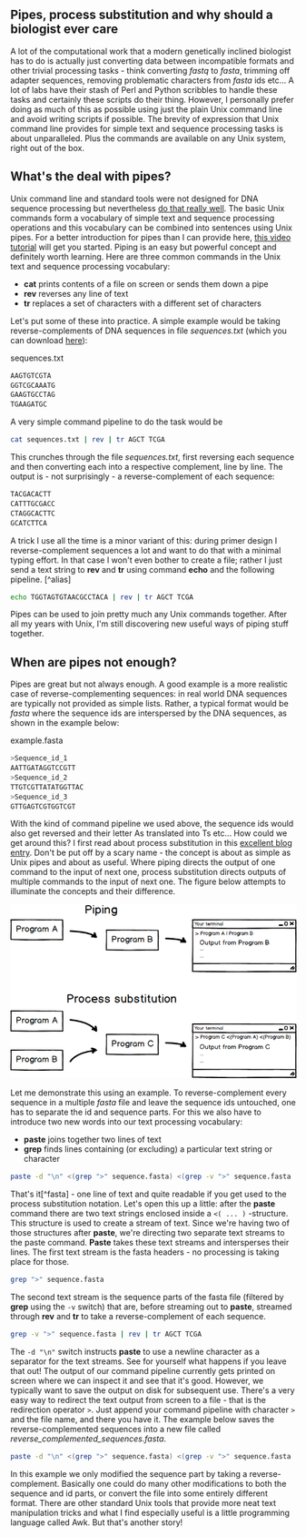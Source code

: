 Pipes, process substitution and why should a biologist ever care
----------------------------------------------------------------

A lot of the computational work that a modern genetically inclined biologist has to do is actually just converting data between incompatible formats and other trivial processing tasks - think converting *fastq* to *fasta*, trimming off adapter sequences, removing problematic characters from *fasta* ids etc... A lot of labs have their stash of Perl and Python scribbles to handle these tasks and certainly these scripts do their thing. However, I personally prefer doing as much of this as possible using just the plain Unix command line and avoid writing scripts if possible. The brevity of expression that Unix command line provides for simple text and sequence processing tasks is about unparalleled. Plus the commands are available on any Unix system, right out of the box.

What's the deal with pipes?
---------------------------

Unix command line and standard tools were not designed for DNA sequence processing but nevertheless [do that really well](https://github.com/stephenturner/oneliners). The basic Unix commands form a vocabulary of simple text and sequence processing operations and this vocabulary can be combined into sentences using Unix pipes. For a better introduction for pipes than I can provide here, [this video tutorial](https://www.youtube.com/watch?v=9gSPo-9mLOs) will get you started. Piping is an easy but powerful concept and definitely worth learning. Here are three common commands in the Unix text and sequence processing vocabulary:

-   **cat** prints contents of a file on screen or sends them down a pipe
-   **rev** reverses any line of text
-   **tr** replaces a set of characters with a different set of characters

Let's put some of these into practice. A simple example would be taking reverse-complements of DNA sequences in file *sequences.txt* (which you can download [here](https://raw.githubusercontent.com/manutamminen/teaching_materials/master/sequences.txt)):

sequences.txt 

```bash
AAGTGTCGTA 
GGTCGCAAATG
GAAGTGCCTAG 
TGAAGATGC
```

A very simple command pipeline to do the
task would be 

```bash
cat sequences.txt | rev | tr AGCT TCGA
```

This crunches through the file *sequences.txt*, first
reversing each sequence and then converting each into a respective
complement, line by line. The output is - not surprisingly - a
reverse-complement of each sequence: 

```bash
TACGACACTT
CATTTGCGACC
CTAGGCACTTC
GCATCTTCA
```

A trick I use all the time is a minor variant of this: during primer design I reverse-complement sequences a lot and want to do that with a minimal typing effort. In that case I won't even bother to create a file; rather I just send a text string to **rev** and **tr** using command **echo** and the following pipeline. [^alias]

```bash
echo TGGTAGTGTAACGCCTACA | rev | tr AGCT TCGA
```

Pipes can be used to join pretty much any Unix commands together. After all my years with Unix, I'm still discovering new useful ways of piping stuff together.

When are pipes not enough?
--------------------------

Pipes are great but not always enough. A good example is a more realistic case of reverse-complementing sequences: in real world DNA sequences are typically not provided as simple lists. Rather, a typical format would be *fasta* where the sequence ids are interspersed by the DNA sequences, as shown in the example below:

example.fasta 

```bash
>Sequence_id_1 
AATTGATAGGTCCGTT
>Sequence_id_2
TTGTCGTTATATGGTTAC
>Sequence_id_3
GTTGAGTCGTGGTCGT
```

With the kind of command pipeline we used above, the sequence ids would also get reversed and their letter As translated into Ts etc... How could we get around this? I first read about process substitution in this [excellent blog entry](http://www.vincebuffalo.com/2013/08/08/the-mighty-named-pipe.html). Don't be put off by a scary name - the concept is about as simple as Unix pipes and about as useful. Where piping directs the output of one command to the input of next one, process substitution directs outputs of multiple commands to the input of next one. The figure below attempts to illuminate the concepts and their difference.

![mockup](mockup.png)

Let me demonstrate this using an example. To reverse-complement every sequence in a multiple *fasta* file and leave the sequence ids untouched, one has to separate the id and sequence parts. For this we also have to introduce two new words into our text processing vocabulary:

-   **paste** joins together two lines of text
-   **grep** finds lines containing (or excluding) a particular text string or character

```bash
paste -d "\n" <(grep ">" sequence.fasta) <(grep -v ">" sequence.fasta | rev | tr ATCG TAGC)
```

That's it[^fasta] - one line of text and quite readable if you get used to the process substitution notation. Let's open this up a little: after the **paste** command there are two text strings enclosed inside a `<( ... )` -structure. This structure is used to create a stream of text. Since we're having two of those structures after **paste**, we're directing two separate text streams to the paste command. **Paste** takes these text streams and intersperses their lines. The first text stream is the fasta headers - no processing is taking place for those.

```bash
grep ">" sequence.fasta
```

The second text stream is the sequence parts of the fasta file (filtered by **grep** using the `-v` switch) that are, before streaming out to **paste**, streamed through **rev** and **tr** to take a reverse-complement of each sequence.

```bash
grep -v ">" sequence.fasta | rev | tr AGCT TCGA
```

The `-d "\n"` switch instructs **paste** to use a newline character as a separator for the text streams. See for yourself what happens if you leave that out! The output of our command pipeline currently gets printed on screen where we can inspect it and see that it's good. However, we typically want to save the output on disk for subsequent use. There's a very easy way to redirect the text output from screen to a file - that is the redirection operator `>`. Just append your command pipeline with character `>` and the file name, and there you have it. The example below saves the reverse-complemented sequences into a new file called *reverse_complemented_sequences.fasta*.

```bash
paste -d "\n" <(grep ">" sequence.fasta) <(grep -v ">" sequence.fasta | rev | tr ATCG TAGC) > reverse_complemented_sequences.fasta
```

In this example we only
modified the sequence part by taking a reverse-complement. Basically one
could do many other modifications to both the sequence and id parts, or
convert the file into some entirely different format. There are other
standard Unix tools that provide more neat text manipulation tricks and
what I find especially useful is a little programming language called
Awk. But that's another story!
